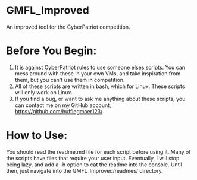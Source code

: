 # GMFL_Improved

An improved tool for the CyberPatriot competition.

# Before You Begin:

1. It is against CyberPatriot rules to use someone elses scripts. You can mess around with these in your own VMs, and take inspiration from them, but you can't use them in competition.
2. All of these scripts are written in bash, which for Linux. These scripts will only work on Linux.
3. If you find a bug, or want to ask me anything about these scripts, you can contact me on my GitHub account, https://github.com/hufflegmaer123/.

# How to Use:

You should read the readme.md file for each script before using it. Many of the scripts have files that require your user input. Eventually, I will stop being lazy, and add a -h option to cat the readme into the console. Until then, just navigate into the GMFL_Improved/readmes/ directory.
